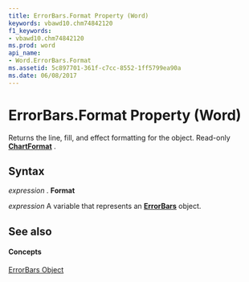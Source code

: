 ```yaml
---
title: ErrorBars.Format Property (Word)
keywords: vbawd10.chm74842120
f1_keywords:
- vbawd10.chm74842120
ms.prod: word
api_name:
- Word.ErrorBars.Format
ms.assetid: 5c897701-361f-c7cc-8552-1ff5799ea90a
ms.date: 06/08/2017
---
```



# ErrorBars.Format Property (Word)

Returns the line, fill, and effect formatting for the object. Read-only  **[ChartFormat](chartformat-object-word.md)** .


## Syntax

 _expression_ . **Format**

 _expression_ A variable that represents an **[ErrorBars](errorbars-object-word.md)** object.


## See also


#### Concepts


[ErrorBars Object](errorbars-object-word.md)

